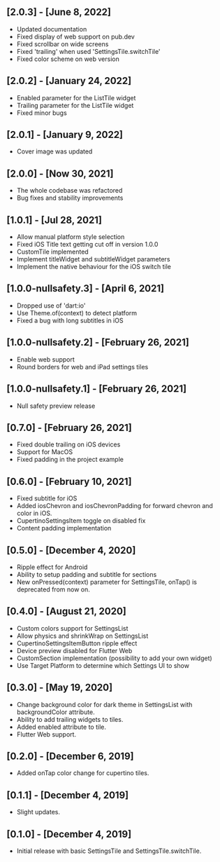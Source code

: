 ## [2.0.3] - [June 8, 2022]
* Updated documentation
* Fixed display of web support on pub.dev
* Fixed scrollbar on wide screens
* Fixed 'trailing' when used 'SettingsTile.switchTile'
* Fixed color scheme on web version

## [2.0.2] - [January 24, 2022]
* Enabled parameter for the ListTile widget
* Trailing parameter for the ListTile widget 
* Fixed minor bugs

## [2.0.1] - [January 9, 2022]
* Cover image was updated

## [2.0.0] - [Now 30, 2021]
* The whole codebase was refactored
* Bug fixes and stability improvements

## [1.0.1] - [Jul 28, 2021]
* Allow manual platform style selection
* Fixed iOS Title text getting cut off in version 1.0.0
* CustomTile implemented
* Implement titleWidget and subtitleWidget parameters
* Implement the native behaviour for the iOS switch tile

## [1.0.0-nullsafety.3] - [April 6, 2021]
* Dropped use of 'dart:io'
* Use Theme.of(context) to detect platform
* Fixed a bug with long subtitles in iOS

## [1.0.0-nullsafety.2] - [February 26, 2021]
* Enable web support
* Round borders for web and iPad settings tiles

## [1.0.0-nullsafety.1] - [February 26, 2021]
* Null safety preview release

## [0.7.0] - [February 26, 2021]
* Fixed double trailing on iOS devices
* Support for MacOS
* Fixed padding in the project example

## [0.6.0] - [February 10, 2021]
* Fixed subtitle for iOS
* Added iosChevron and iosChevronPadding for forward chevron and color in iOS.
* CupertinoSettingsItem toggle on disabled fix
* Content padding implementation

## [0.5.0] - [December 4, 2020]
* Ripple effect for Android
* Ability to setup padding and subtitle for sections
* New onPressed(context) parameter for SettingsTile, onTap() is deprecated from now on.

## [0.4.0] - [August 21, 2020]

* Custom colors support for SettingsList
* Allow physics and shrinkWrap on SettingsList
* CupertinoSettingsItemButton ripple effect
* Device preview disabled for Flutter Web 
* CustomSection implementation (possibility to add your own widget)
* Use Target Platform to determine which Settings UI to show

## [0.3.0] - [May 19, 2020]

* Change background color for dark theme in SettingsList with backgroundColor attribute.
* Ability to add trailing widgets to tiles.
* Added enabled attribute to tile.
* Flutter Web support. 

## [0.2.0] - [December 6, 2019]

* Added onTap color change for cupertino tiles.

## [0.1.1] - [December 4, 2019]

* Slight updates.

## [0.1.0] - [December 4, 2019]

* Initial release with basic SettingsTile and SettingsTile.switchTile.
